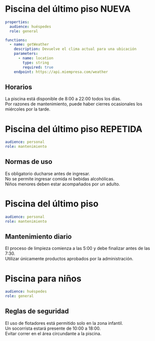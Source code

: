 # Piscina del último piso NUEVA
```yaml
properties:
  audience: huéspedes
  role: general

functions:
  - name: getWeather
    description: Devuelve el clima actual para una ubicación
    parameters:
      - name: location
        type: string
        required: true
    endpoint: https://api.miempresa.com/weather
```
## Horarios
La piscina está disponible de 8:00 a 22:00 todos los días.  
Por razones de mantenimiento, puede haber cierres ocasionales los miércoles por la tarde.


# Piscina del último piso REPETIDA
```yaml
audience: personal
role: mantenimiento
```

## Normas de uso
Es obligatorio ducharse antes de ingresar.  
No se permite ingresar comida ni bebidas alcohólicas.  
Niños menores deben estar acompañados por un adulto.


# Piscina del último piso
```yaml
audience: personal
role: mantenimiento
```
## Mantenimiento diario
El proceso de limpieza comienza a las 5:00 y debe finalizar antes de las 7:30.  
Utilizar únicamente productos aprobados por la administración.

# Piscina para niños
```yaml
audience: huéspedes
role: general
```

## Reglas de seguridad
El uso de flotadores está permitido solo en la zona infantil.  
Un socorrista estará presente de 10:00 a 18:00.  
Evitar correr en el área circundante a la piscina.

